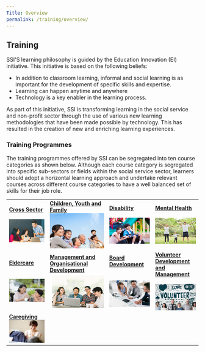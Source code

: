 ```yaml
---
Title: Overview
permalink: /training/overview/
---
```


## Training
SSI'S learning philosophy is guided by the Education Innovation (EI) initiative. This initiative is based on the following beliefs:
- In addition to classroom learning, informal and social learning is as important for the development of specific skills and expertise.
- Learning can happen anytime and anywhere
- Technology is a key enabler in the learning process.

As part of this initiative, SSI is transforming learning in the social service and non-profit sector through the use of various new learning methodologies that have been made possible by technology. This has resulted in the creation of new and enriching learning experiences.

### Training Programmes
The training programmes offered by SSI can be segregated into ten course categories as shown below. Although each course category is segregated into specific sub-sectors or fields within the social service sector, learners should adopt a horizontal learning approach and undertake relevant courses across different course categories to have a well balanced set of skills for their job role. 

|  |  |  |  |
|--|--|--|--|
|**[Cross Sector](https://e-services.ncss.gov.sg/Training/course/templatesearch?Filter.CourseSubCategory.Id=faf837bd-290c-e611-810d-000c29e3b091)** <br><br> [![Cross Sector](/images/training/mainpage/cross-sector.png)](https://e-services.ncss.gov.sg/Training/course/templatesearch?Filter.CourseSubCategory.Id=faf837bd-290c-e611-810d-000c29e3b091)   |**[Children, Youth and Family](https://e-services.ncss.gov.sg/Training/course/templatesearch?Filter.CourseSubCategory.Id=f6f837bd-290c-e611-810d-000c29e3b091)**[![Children, Youth and Family](/images/training/mainpage/children-youth-family.png)](https://e-services.ncss.gov.sg/Training/course/templatesearch?Filter.CourseSubCategory.Id=f6f837bd-290c-e611-810d-000c29e3b091)   |**[Disability](https://e-services.ncss.gov.sg/Training/course/templatesearch?Filter.CourseSubCategory.Id=f4f837bd-290c-e611-810d-000c29e3b091)**<br><br>[![Disability](/images/training/mainpage/disability.png)](https://e-services.ncss.gov.sg/Training/course/templatesearch?Filter.CourseSubCategory.Id=f4f837bd-290c-e611-810d-000c29e3b091)   |   **[Mental Health](/training/mental-health)**<br><br> [![Mental Health](/images/training/mainpage/mental-health.png)](/training/mental-health) |
|**[Eldercare](https://e-services.ncss.gov.sg/Training/course/templatesearch?Filter.CourseSubCategory.Id=8ec889b9-e127-e611-8112-000c296ee03a)**<br><br><br>[![Eldercare](/images/training/mainpage/eldercare.png)](https://e-services.ncss.gov.sg/Training/course/templatesearch?Filter.CourseSubCategory.Id=8ec889b9-e127-e611-8112-000c296ee03a)   |**[Management and <br> Organisational Development](https://e-services.ncss.gov.sg/Training/course/templatesearch?Filter.CourseSubCategory.Id=2b395f9d-e127-e611-8112-000c296ee03a)**[![Management and Organisational Development](/images/training/mainpage/management-organizational-dev.png)](https://e-services.ncss.gov.sg/Training/course/templatesearch?Filter.CourseSubCategory.Id=2b395f9d-e127-e611-8112-000c296ee03a)   |**[Board Development](/training/board-members-programmes)**<br><br><br>[![Board Development](/images/training/mainpage/board-dev.png)](/training/board-members-programmes)   |   **[Volunteer Development <br> and Management](/training/volunteer-development-management)**<br><br>[![Volunteer Development and Management](/images/training/mainpage/volunteer-dev-management.png)](/training/volunteer-development-management)   | 
|**[Caregiving](/training/caregiving)** <br> [![Caregiving](/images/training/mainpage/caregiving.png)](/training/caregiving) |
